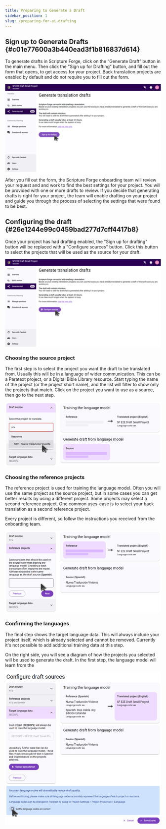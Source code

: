 ```yaml
---
title: Preparing to Generate a Draft
sidebar_position: 1
slug: /preparing-for-ai-drafting
---
```


## Sign up to Generate Drafts {#c01e77600a3b440ead3f1b816837d614}

To generate drafts in Scripture Forge, click on the “Generate Draft” button in the main menu. Then click the "Sign up for Drafting" button, and fill out the form that opens, to get access for your project. Back translation projects are enabled by default and do not require you to fill out the form.


![](./sign_up_for_drafting.png)


After you fill out the form, the Scripture Forge onboarding team will review your request and and work to find the best settings for your project. You will be provided with one or more drafts to review. If you decide that generating drafts is right for your project, the team will enable drafting on your project and guide you through the process of selecting the settings that were found to be best.


## Configuring the draft {#26e1244e99c0459bad277d7cff4417b8}

Once your project has had drafting enabled, the "Sign up for drafting" button will be replaced with a "Configure sources" button. Click this button to select the projects that will be used as the source for your draft.

![](./configure_sources_button.png)

### Choosing the source project

The first step is to select the project you want the draft to be translated from. Usually this will be in a language of wider communication. This can be a Paratext project, or a Digital Bible Library resource. Start typing the name of the project (or the project short name), and the list will filter to show only the projects that match. Click on the project you want to use as a source, then go to the next step.

![](./configure_sources_draft_source.png)

### Choosing the reference projects

The reference project is used for training the language model. Often you will use the same project as the source project, but in some cases you can get better results by using a different project. Some projects may select a second reference project. One common uses-case is to select your back translation as a second reference project.

Every project is different, so follow the instructions you received from the onboarding team.

![](./configure_sources_draft_reference.png)

### Confirming the languages

The final step shows the target language data. This will always include your project itself, which is already selected and cannot be removed. Currently it's not possible to add additional training data at this step.

On the right side, you will see a diagram of how the projects you selected will be used to generate the draft. In the first step, the language model will learn from the 

![](./configure_sources_confirm_languages.png)
